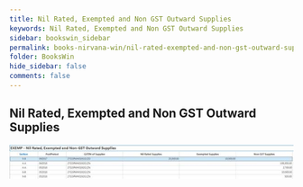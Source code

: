 ```yaml
---
title: Nil Rated, Exempted and Non GST Outward Supplies
keywords: Nil Rated, Exempted and Non GST Outward Supplies
sidebar: bookswin_sidebar
permalink: books-nirvana-win/nil-rated-exempted-and-non-gst-outward-supplies.html
folder: BooksWin
hide_sidebar: false
comments: false
---
```


## Nil Rated, Exempted and Non GST Outward Supplies

![](/images/gstr1-nilrated.jpg)
